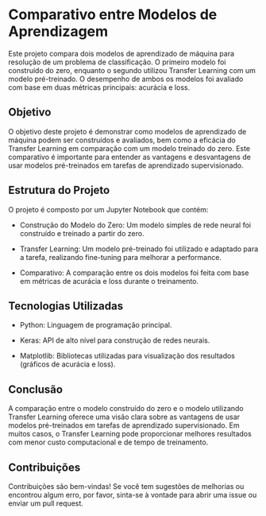 <h1>Comparativo entre Modelos de Aprendizagem</h1>
Este projeto compara dois modelos de aprendizado de máquina para resolução de um problema de classificação. O primeiro modelo foi construído do zero, enquanto o segundo utilizou Transfer Learning com um modelo pré-treinado. O desempenho de ambos os modelos foi avaliado com base em duas métricas principais: acurácia e loss.

<h2>Objetivo</h2>
O objetivo deste projeto é demonstrar como modelos de aprendizado de máquina podem ser construídos e avaliados, bem como a eficácia do Transfer Learning em comparação com um modelo treinado do zero. Este comparativo é importante para entender as vantagens e desvantagens de usar modelos pré-treinados em tarefas de aprendizado supervisionado.

<h2>Estrutura do Projeto</h2>
O projeto é composto por um Jupyter Notebook que contém:

* Construção do Modelo do Zero: Um modelo simples de rede neural foi construído e treinado a partir do zero.
  
* Transfer Learning: Um modelo pré-treinado foi utilizado e adaptado para a tarefa, realizando fine-tuning para melhorar a performance.
  
* Comparativo: A comparação entre os dois modelos foi feita com base em métricas de acurácia e loss durante o treinamento.

<h2>Tecnologias Utilizadas</h2>

* Python: Linguagem de programação principal.
  
* Keras: API de alto nível para construção de redes neurais.
  
* Matplotlib: Bibliotecas utilizadas para visualização dos resultados (gráficos de acurácia e loss).

<h2>Conclusão</h2>

A comparação entre o modelo construído do zero e o modelo utilizando Transfer Learning oferece uma visão clara sobre as vantagens de usar modelos pré-treinados em tarefas de aprendizado supervisionado. Em muitos casos, o Transfer Learning pode proporcionar melhores resultados com menor custo computacional e de tempo de treinamento.

<h2>Contribuições</h2>

Contribuições são bem-vindas! Se você tem sugestões de melhorias ou encontrou algum erro, por favor, sinta-se à vontade para abrir uma issue ou enviar um pull request.
